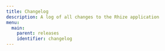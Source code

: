 ```yaml
---
title: Changelog
description: A log of all changes to the Rhize application
menu:
  main:
    parent: releases
    identifier: changelog
---
```

